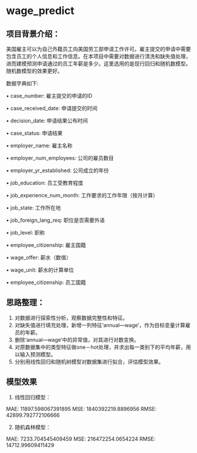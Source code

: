 # wage_predict

## 项目背景介绍：

美国雇主可以为自己外籍员工向美国劳工部申请工作许可。雇主提交的申请中需要包含员工的个人信息和工作信息。在本项目中需要对数据进行清洗和缺失值处理，进而建模预测申请通过的员工年薪是多少。这里选用的是现行回归和随机数模型。随机数模型的效果更好。

数据字典如下:

• case_number: 雇主提交的申请的ID

• case_received_date: 申请提交的时间

• decision_date: 申请结果公布时间

• case_status: 申请结果

• employer_name: 雇主名称

• employer_num_employees: 公司的雇员数目

• employer_yr_established: 公司成立的年份

• job_education: 员工受教育程度

• job_experience_num_month: 工作要求的工作年限（按月计算）

• job_state: 工作所在地

• job_foreign_lang_req: 职位是否需要外语

• job_level: 职称

• employee_citizenship: 雇主国籍

• wage_offer: 薪水（数值）

• wage_unit: 薪水的计算单位

• employee_citizenship: 员工国籍

## 思路整理：
1. 对数据进行探索性分析，观察数据完整性和特征。
2. 对缺失值进行填充处理，新增一列特征‘annual—wage’，作为目标变量计算雇员的年薪。
3. 删除‘annual—wage’中的异常值，对其进行对数变换。
4. 对原数据集中的类型特征做one－hot处理，并求出每一类别下的平均年薪，用以输入预测模型。
5. 分别用线性回归和随机树模型对数据集进行拟合，评估模型效果。

## 模型效果
1. 线性回归模型：

MAE: 11897.598067391895
MSE: 1840392219.8896956
RMSE: 42899.792772106666

2. 随机森林模型：

MAE: 7233.704545409459
MSE: 216472254.0654224
RMSE: 14712.99609411429
